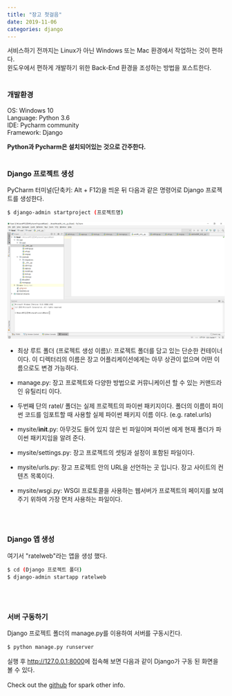 ```yaml
---
title: "장고 첫걸음"
date: 2019-11-06
categories: django
---
```

서비스하기 전까지는 Linux가 아닌 Windows 또는 Mac 환경에서 작업하는 것이 편하다. <br>
윈도우에서 편하게 개발하기 위한 Back-End 환경을 조성하는 방법을 포스트한다.
<br>
<br>
### 개발환경
OS: Windows 10 <br>
Language: Python 3.6 <br>
IDE: Pycharm community <br>
Framework: Django

**Python과 Pycharm은 설치되어있는 것으로 간주한다.**
<br>
<br>
### Django 프로젝트 생성
PyCharm 터미널(단축키: Alt + F12)을 띄운 뒤 다음과 같은 명령어로 Django 프로젝트를 생성한다.
```bash
$ django-admin startproject (프로젝트명)
```
![1](/img/django-first/1.png)

* 최상 루트 폴더 (프로젝트 생성 이름)/: 프로젝트 폴더를 담고 있는 단순한 컨테이너이다. 이 디렉터리의 이름은 장고 어플리케이션에게는 아무 상관이 없으며 어떤 이름으로도 변경 가능하다.

* manage.py: 장고 프로젝트와 다양한 방법으로 커뮤니케이션 할 수 있는 커맨드라인 유틸리티 이다. 

* 두번째 단의 ratel/ 폴더는 실제 프로젝트의 파이썬 패키지이다. 폴더의 이름이 파이썬 코드를 임포트할 때 사용할 실제 파이썬 패키지 이름 이다. (e.g. ratel.urls)

* mysite/__init__.py: 아무것도 들어 있지 않은 빈 파일이며 파이썬 에게 현재 폴더가 파이썬 패키지임을 알려 준다. 

* mysite/settings.py: 장고 프로젝트의 셋팅과 설정이 포함된 파일이다.

* mysite/urls.py: 장고 프로젝트 안의 URL을 선언하는 곳 입니다. 장고 사이트의 컨텐츠 목록이다.

* mysite/wsgi.py: WSGI 프로토콜을 사용하는 웹서버가 프로젝트의 페이지를 보여주기 위하여 가장 먼저 사용하는 파일이다.
<br>
<br>

### Django 앱 생성
여기서 "ratelweb"라는 앱을 생성 했다.
```bash
$ cd (Django 프로젝트 폴더)
$ django-admin startapp ratelweb
```
<br>
<br>

### 서버 구동하기
Django 프로젝트 폴더의 manage.py를 이용하여 서버를 구동시킨다.
```bash
$ python manage.py runserver
```
실행 후 <http://127.0.0.1:8000>에 접속해 보면 다음과 같이 Django가 구동 된 화면을 볼 수 있다.
<br>
<br>
Check out the [github] for spark other info. 

[github]:   https://github.com/spark-1
